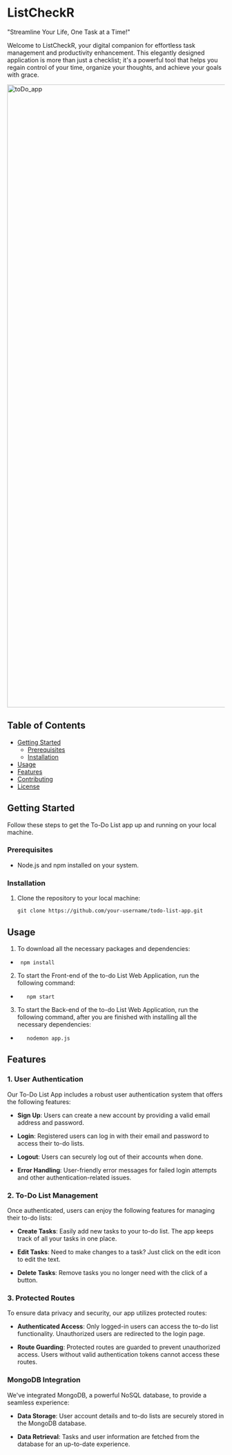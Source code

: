 # ListCheckR

"Streamline Your Life, One Task at a Time!"

Welcome to ListCheckR, your digital companion for effortless task management and productivity enhancement. This elegantly designed application is more than just a checklist; it's a powerful tool that helps you regain control of your time, organize your thoughts, and achieve your goals with grace.

<img width="1440" alt="toDo_app" src="https://github.com/Shivang-Chauhan/to-do-list/assets/135962677/605fb013-26c5-48dc-bacd-b787c69ac287">

## Table of Contents

- [Getting Started](#getting-started)
  - [Prerequisites](#prerequisites)
  - [Installation](#installation)
- [Usage](#usage)
- [Features](#features)
- [Contributing](#contributing)
- [License](#license)

## Getting Started

Follow these steps to get the To-Do List app up and running on your local machine.

### Prerequisites

- Node.js and npm installed on your system.
  
### Installation

1. Clone the repository to your local machine:

   ```shell
   git clone https://github.com/your-username/todo-list-app.git

## Usage

1. To download all the necessary packages and dependencies:
- ```shell
   npm install
  ```
  
2. To start the Front-end of the to-do List Web Application, run the following command:
- ```shell
     npm start
  ```

3. To start the Back-end of the to-do List Web Application, run the following command, after you are finished with installing all the necessary dependencies:
- ```shell
     nodemon app.js
  ```

## Features

### 1. User Authentication

Our To-Do List App includes a robust user authentication system that offers the following features:

- **Sign Up**: Users can create a new account by providing a valid email address and password.

- **Login**: Registered users can log in with their email and password to access their to-do lists.

- **Logout**: Users can securely log out of their accounts when done.

- **Error Handling**: User-friendly error messages for failed login attempts and other authentication-related issues.

### 2. To-Do List Management

Once authenticated, users can enjoy the following features for managing their to-do lists:

- **Create Tasks**: Easily add new tasks to your to-do list. The app keeps track of all your tasks in one place.

- **Edit Tasks**: Need to make changes to a task? Just click on the edit icon to edit the text.

- **Delete Tasks**: Remove tasks you no longer need with the click of a button.

### 3. Protected Routes

To ensure data privacy and security, our app utilizes protected routes:

- **Authenticated Access**: Only logged-in users can access the to-do list functionality. Unauthorized users are redirected to the login page.

- **Route Guarding**: Protected routes are guarded to prevent unauthorized access. Users without valid authentication tokens cannot access these routes.

### MongoDB Integration

We've integrated MongoDB, a powerful NoSQL database, to provide a seamless experience:

- **Data Storage**: User account details and to-do lists are securely stored in the MongoDB database.

- **Data Retrieval**: Tasks and user information are fetched from the database for an up-to-date experience.
